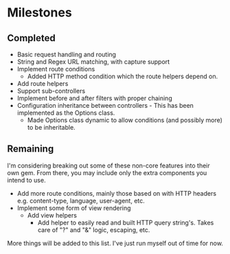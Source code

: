 Milestones
==========

Completed
---------
* Basic request handling and routing
* String and Regex URL matching, with capture support
* Implement route conditions
  * Added HTTP method condition which the route helpers depend on.
* Add route helpers
* Support sub-controllers
* Implement before and after filters with proper chaining
* Configuration inheritance between controllers - This has been implemented as the Options class.
  * Made Options class dynamic to allow conditions (and possibly more) to be inheritable.

Remaining
---------
I'm considering breaking out some of these non-core features into their own gem. From there, you may include only the extra components you intend to use.

* Add more route conditions, mainly those based on with HTTP headers e.g. content-type, language, user-agent, etc.
* Implement some form of view rendering
  * Add view helpers
    * Add helper to easily read and built HTTP query string's. Takes care of "?" and "&" logic, escaping, etc.
    
More things will be added to this list. I've just run myself out of time for now.

